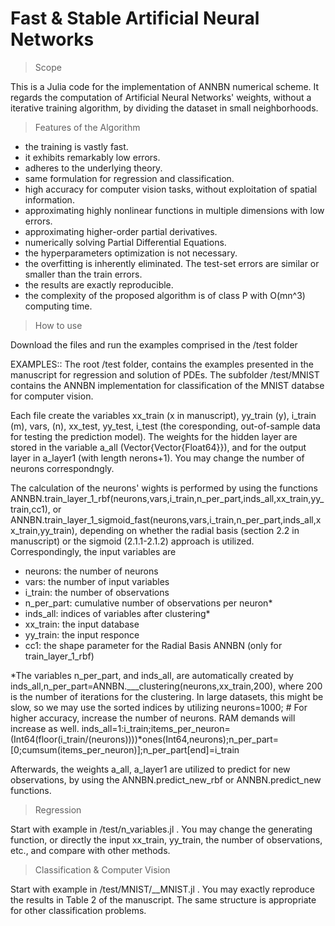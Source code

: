 # Fast & Stable Artificial Neural Networks

> Scope

This is a Julia code for the implementation of ANNBN numerical scheme. It regards the computation of Artificial Neural Networks' weights, without a iterative training algorithm, by dividing the dataset in small neighborhoods. 

> Features of the Algorithm

- the training is vastly fast.
- it exhibits remarkably low errors.
- adheres to the underlying theory.
- same formulation for regression and classification. 
- high accuracy for computer vision tasks, without exploitation of spatial information.
- approximating highly nonlinear functions in multiple dimensions with low errors. 
- approximating higher-order partial derivatives.
- numerically solving Partial Differential Equations.
- the hyperparameters optimization is not necessary.
- the overfitting is inherently eliminated. The test-set errors are similar or smaller than the train errors.
- the results are exactly reproducible.
- the complexity of the proposed algorithm is of class P with O(mn^3) computing time.



> How to use

Download the files and run the examples comprised in the /test folder

EXAMPLES:: The root /test folder, contains the examples presented in the manuscript for regression and solution of PDEs. The subfolder /test/MNIST contains the ANNBN implementation for classification of the MNIST databse for computer vision. 

Each file create the variables xx_train (x in manuscript), yy_train (y), i_train (m), vars, (n), xx_test, yy_test, i_test (the coresponding, out-of-sample data for testing the prediction model). The weights for the hidden layer are stored in the variable a_all (Vector{Vector{Float64}}), and for the output layer in a_layer1 (with length nerons+1). You may change the number of neurons correspondngly.

The calculation of the neurons' wights is performed by using the functions ANNBN.train_layer_1_rbf(neurons,vars,i_train,n_per_part,inds_all,xx_train,yy_train,cc1), or ANNBN.train_layer_1_sigmoid_fast(neurons,vars,i_train,n_per_part,inds_all,xx_train,yy_train), depending on whether the radial basis (section 2.2 in manuscript) or the sigmoid (2.1.1-2.1.2) approach is utilized. Correspondingly, the input variables are

- neurons:     the number of neurons
- vars:        the number of input variables
- i_train:     the number of observations
- n_per_part:  cumulative number of observations per neuron*
- inds_all:    indices of variables after clustering*
- xx_train:    the input database
- yy_train:    the input responce
- cc1:         the shape parameter for the Radial Basis ANNBN (only for train_layer_1_rbf)

*The variables n_per_part, and inds_all, are automatically created by inds_all,n_per_part=ANNBN.___clustering(neurons,xx_train,200), where 200 is the number of iterations for the clustering. In large datasets, this might be slow, so we may use the sorted indices by utilizing neurons=1000; # For higher accuracy, increase the number of neurons. RAM demands will increase as well.
inds_all=1:i_train;items_per_neuron=(Int64(floor(i_train/(neurons))))*ones(Int64,neurons);n_per_part=[0;cumsum(items_per_neuron)];n_per_part[end]=i_train

Afterwards, the weights a_all, a_layer1 are utilized to predict for new observations, by using the ANNBN.predict_new_rbf or ANNBN.predict_new functions.

> Regression

Start with example in /test/n_variables.jl . You may change the generating function, or directly the input xx_train, yy_train, the number of observations, etc., and compare with other methods.

> Classification & Computer Vision

Start with example in /test/MNIST/__MNIST.jl . You may exactly reproduce the results in Table 2 of the manuscript. The same structure is appropriate for other classification problems.

